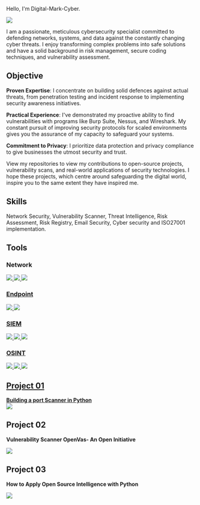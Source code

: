 Hello, I'm Digital-Mark-Cyber. 

<a href="https://www.linkedin.com/in/marius-ghinea/"><img src="https://img.shields.io/badge/-LinkedIn-0072b1?&style=for-the-badge&logo=linkedin&logoColor=white" /></a>





I am a passionate, meticulous cybersecurity specialist committed to defending networks, systems, and data against the constantly changing cyber threats. 
I enjoy transforming complex problems into safe solutions and have a solid background in risk management, secure coding techniques, and vulnerability assessment.


## Objective
**Proven Expertise**: I concentrate on building solid defences against actual threats, from penetration testing and incident response to implementing security awareness initiatives.

**Practical Experience**: I've demonstrated my proactive ability to find vulnerabilities with programs like Burp Suite, Nessus, and Wireshark. My constant pursuit of improving security protocols for scaled environments gives you the assurance of my capacity to safeguard your systems.

**Commitment to Privacy**: I prioritize data protection and privacy compliance to give businesses the utmost security and trust. 


View my repositories to view my contributions to open-source projects, vulnerability scans, and real-world applications of security technologies. I hope these projects, which centre around safeguarding the digital world, inspire you to the same extent they have inspired me.

## Skills
Network Security, Vulnerability Scanner, Threat Intelligence, Risk Assessment, Risk Registry, Email Security, Cyber security and ISO27001 implementation. 


## Tools

### Network
<div>
<a href="https://www.wireshark.org"><img src="https://img.shields.io/badge/-Wireshark-1679A7?&style=for-the-badge&logo=Wireshark&logoColor=white" />  
  <a href="https://www.tcpdump.org/index.html"><img src="https://img.shields.io/badge/-TCPDUMP-EF3B2D?&style=for-the-badge&logo=Tcpdump&logoColor=white" />  
  <a href="https://zeek.org"><img src="https://img.shields.io/badge/-Zeek-777BB4?&style=for-the-badge&logo=Zeek&logoColor=white" />  
</div>


### Endpoint
<div>
    <a href="https://www.microsoft.com/en-gb/microsoft-365/microsoft-defender-for-individuals"><img src="https://img.shields.io/badge/-Microsoft_Defender_for_Endpoint-00A4EF?&style=for-the-badge&logo=Microsoft&logoColor=white" /> 
       <a href="https://docs.velociraptor.app"><img src="https://img.shields.io/badge/-Velociraptor-4B275F?&style=for-the-badge&logo=Velociraptor&logoColor=white" />
</div>


### SIEM
<div>
<a href="https://azure.microsoft.com/en-gb/products/microsoft-sentinel"><img src="https://img.shields.io/badge/-Microsoft_Sentinel-0078D4?&style=for-the-badge&logo=Microsoft&logoColor=white" />
<a href="https://www.splunk.com"><img src="https://img.shields.io/badge/-Splunk-0078D4?&style=for-the-badge&logo=Splunk&logoColor=white" />
 <a href="https://www.elastic.co"><img src="https://img.shields.io/badge/-Elastic-005571?&style=for-the-badge&logo=Elastic&logoColor=white" />
</div>


### OSINT
<a href="https://www.maltego.com"><img src="https://img.shields.io/badge/-Maltego-000000?&style=for-the-badge&logo=Maltego&logoColor=Red" />
<a href="https://intel471.com/solutions/attack-surface-protection"><img src="https://img.shields.io/badge/-Spiderfoot-000042?&style=for-the-badge&logo=Spiderfoot&logoColor=Green" />
<a href="https://www.exploit-db.com/google-hacking-database"><img src="https://img.shields.io/badge/-Google Dorks-00A4EF?&style=for-the-badge&logo=Google Dorks&logoColor=Yellow" />




## Project 01
**Building a port Scanner in Python**  
<a href="https://github.com/digital-mark-cyber/Port-Scanner-Python"><img src="https://img.shields.io/badge/-Python-0078D7?&style=for-the-badge&logo=Python&logoColor=white" /></a>

## Project 02
**Vulnerability Scanner OpenVas- An Open Initiative**

<a href="https://github.com/digital-mark-cyber/Vulnerability-Scanner-Enhancement"><img src="https://img.shields.io/badge/-OpenVas-0088D7?&style=for-the-badge&logo=OpenVas&logoColor=white" /></a>

## Project 03
**How to Apply Open Source Intelligence with Python**

<a href="https://github.com/digital-mark-cyber/How-to-Apply-Open-Source-Intelligence-OSINT-with-Python"><img src="https://img.shields.io/badge/-OSINT-0085C7?&style=for-the-badge&logo=OSINT&logoColor=white" /></a>

